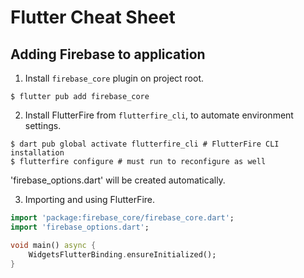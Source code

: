 # Flutter Cheat Sheet

## Adding Firebase to application
1. Install `firebase_core` plugin on project root.
```
$ flutter pub add firebase_core
```

2. Install FlutterFire from `flutterfire_cli`, to automate environment settings.
```
$ dart pub global activate flutterfire_cli # FlutterFire CLI installation
$ flutterfire configure # must run to reconfigure as well
```
'firebase_options.dart' will be created automatically.

3. Importing and using FlutterFire.
```dart
import 'package:firebase_core/firebase_core.dart';
import 'firebase_options.dart';

void main() async {
	WidgetsFlutterBinding.ensureInitialized();
}
```

